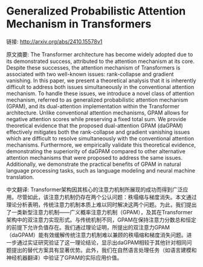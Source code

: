 # Generalized Probabilistic Attention Mechanism in Transformers

链接: http://arxiv.org/abs/2410.15578v1

原文摘要:
The Transformer architecture has become widely adopted due to its
demonstrated success, attributed to the attention mechanism at its core.
Despite these successes, the attention mechanism of Transformers is associated
with two well-known issues: rank-collapse and gradient vanishing. In this
paper, we present a theoretical analysis that it is inherently difficult to
address both issues simultaneously in the conventional attention mechanism. To
handle these issues, we introduce a novel class of attention mechanism,
referred to as generalized probabilistic attention mechanism (GPAM), and its
dual-attention implementation within the Transformer architecture. Unlike
conventional attention mechanisms, GPAM allows for negative attention scores
while preserving a fixed total sum. We provide theoretical evidence that the
proposed dual-attention GPAM (daGPAM) effectively mitigates both the
rank-collapse and gradient vanishing issues which are difficult to resolve
simultaneously with the conventional attention mechanisms. Furthermore, we
empirically validate this theoretical evidence, demonstrating the superiority
of daGPAM compared to other alternative attention mechanisms that were proposed
to address the same issues. Additionally, we demonstrate the practical benefits
of GPAM in natural language processing tasks, such as language modeling and
neural machine translation.

中文翻译:
Transformer架构因其核心的注意力机制所展现的成功而得到广泛应用。尽管如此，该注意力机制仍存在两个公认问题：秩塌缩与梯度消失。本文通过理论分析表明，传统注意力机制本质上难以同时解决这两个问题。为此，我们提出了一类新型注意力机制——广义概率注意力机制（GPAM），及其在Transformer架构中的双注意力实现形式。与传统机制不同，GPAM在保持注意力分数总和恒定的前提下允许负值存在。我们通过理论证明，所提出的双注意力GPAM（daGPAM）能有效缓解传统注意力机制难以兼顾的秩塌缩和梯度消失问题。进一步通过实证研究验证了这一理论结论，显示出daGPAM相较于其他针对相同问题提出的替代方案具有显著优势。此外，我们在自然语言处理任务（如语言建模和神经机器翻译）中验证了GPAM的实际应用价值。
